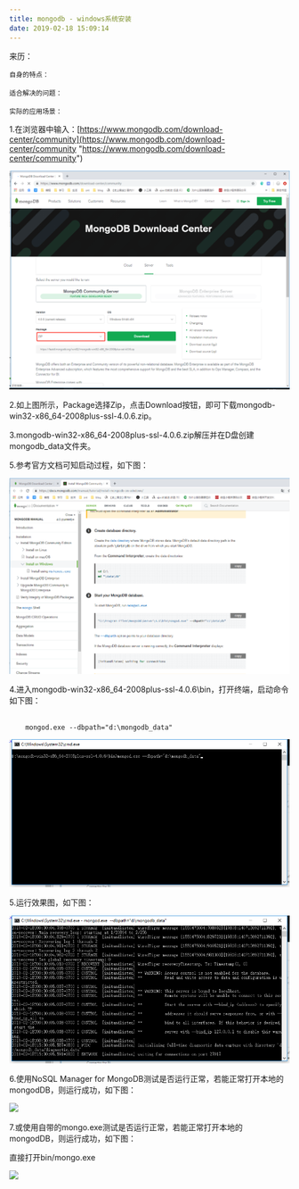 ```yaml
---
title: mongodb - windows系统安装
date: 2019-02-18 15:09:14
---
```

<div class="tip">
	来历：
				
	自身的特点：
		
	适合解决的问题：
		
	实际的应用场景：
		
</div>

1.在浏览器中输入：[https://www.mongodb.com/download-center/community](https://www.mongodb.com/download-center/community "https://www.mongodb.com/download-center/community")

![](mongodb-install/1.png)

2.如上图所示，Package选择Zip，点击Download按钮，即可下载mongodb-win32-x86_64-2008plus-ssl-4.0.6.zip。

3.mongodb-win32-x86_64-2008plus-ssl-4.0.6.zip解压并在D盘创建mongodb_data文件夹。

5.参考官方文档可知启动过程，如下图：

![](mongodb-install/2.png)

4.进入mongodb-win32-x86_64-2008plus-ssl-4.0.6\bin，打开终端，启动命令如下图：

```

	mongod.exe --dbpath="d:\mongodb_data"

```

![](mongodb-install/3.png)

5.运行效果图，如下图：

![](mongodb-install/4.png)

6.使用NoSQL Manager for MongoDB测试是否运行正常，若能正常打开本地的mongodDB，则运行成功，如下图：

![](redis-install/5.png)

7.或使用自带的mongo.exe测试是否运行正常，若能正常打开本地的mongodDB，则运行成功，如下图：

直接打开bin/mongo.exe

![](redis-install/6.png)